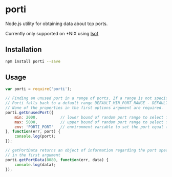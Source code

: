 # porti
Node.js utility for obtaining data about tcp ports.

Currently only supported on \*NIX using [lsof](https://en.wikipedia.org/wiki/Lsof)

## Installation
```bash
npm install porti --save
```
## Usage
```javascript
var porti = require('porti');

// Finding an unused port in a range of ports. If a range is not specified,
// Porti falls back to a default range DEFAULT_MIN_PORT_RANGE - DEFAULT_MAX_PORT_RANGE.
// None of the properties in the first options argument are required.
porti.getUnusedPort({
    min: 2000,          // lower bound of random port range to select from
    max: 5000,          // upper bound of random port range to select from
    env: 'PORTI_PORT'   // environment variable to set the port equal to
}, function(err, port) {
    console.log(port);
});
```


```javascript
// getPortData returns an object of information regarding the port specified
// in the first argument
porti.getPortData(8080, function(err, data) {
    console.log(data);
});
```
